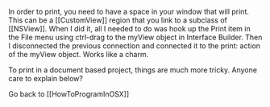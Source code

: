 In order to print, you need to have a space in your window that will print.  This can be a [[CustomView]] region that you link to a subclass of [[NSView]].  When I did it, all I needed to do was hook up the Print item in the File menu using ctrl-drag to the myView object in Interface Builder.  Then I disconnected the previous connection and connected it to the print: action of the myView object.  Works like a charm.

To print in a document based project, things are much more tricky.  Anyone care to explain below?


Go back to [[HowToProgramInOSX]]
